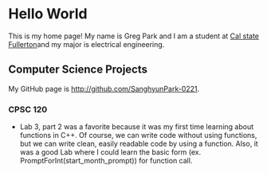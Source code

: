 # Hello World
This is my home page! My name is Greg Park and I am a student at [Cal state Fullerton](http://www.fullerton.edu/)and my major is electrical engineering.
## Computer Science Projects
My GitHub page is http://github.com/SanghyunPark-0221.
### CPSC 120
* Lab 3, part 2 was a favorite because it was my first time learning about functions in C++.
Of course, we can write code without using functions, but we can write clean, easily readable code by using a function. Also, it was a good Lab where I could learn the basic form (ex. PromptForInt(start_month_prompt)) for function call.
